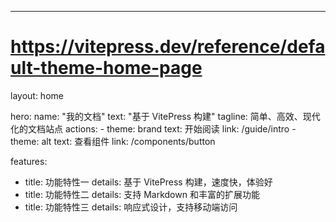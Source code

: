---
# https://vitepress.dev/reference/default-theme-home-page
layout: home

hero:
  name: "我的文档"
  text: "基于 VitePress 构建"
  tagline: 简单、高效、现代化的文档站点
  actions:
    - theme: brand
      text: 开始阅读
      link: /guide/intro
    - theme: alt
      text: 查看组件
      link: /components/button

features:
  - title: 功能特性一
    details: 基于 VitePress 构建，速度快，体验好
  - title: 功能特性二
    details: 支持 Markdown 和丰富的扩展功能
  - title: 功能特性三
    details: 响应式设计，支持移动端访问



    